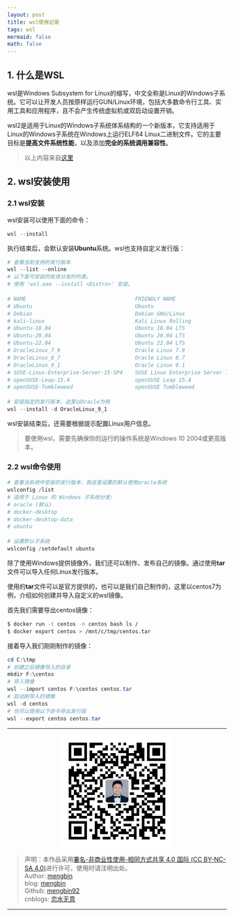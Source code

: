 ```yaml
---
layout: post
title: wsl使用记录 
tags: wsl
mermaid: false
math: false
---  
```


## 1. 什么是WSL  

wsl是Windows Subsystem for Linux的缩写，中文全称是Linux的Windows子系统。它可以让开发人员按原样运行GUN/Linux环境，包括大多数命令行工具、实用工具和应用程序，且不会产生传统虚拟机或双启动设置开销。  

wsl2是适用于Linux的Windows子系统体系结构的一个新版本，它支持适用于Linux的Windows子系统在Windows上运行ELF64 Linux二进制文件。它的主要目标是**提高文件系统性能**，以及添加**完全的系统调用兼容性**。  

> 以上内容来自[这里](https://learn.microsoft.com/zh-cn/windows/wsl/about)

## 2. wsl安装使用  

### 2.1 wsl安装  

wsl安装可以使用下面的命令：  

```powershell
wsl --install
```  

执行结束后，会默认安装**Ubuntu**系统。wsl也支持自定义发行版：  

```powershell
# 查看当前支持的发行版本
wsl --list --online
# 以下是可安装的有效分发的列表。
# 使用 'wsl.exe --install <Distro>' 安装。

# NAME                                   FRIENDLY NAME
# Ubuntu                                 Ubuntu
# Debian                                 Debian GNU/Linux
# kali-linux                             Kali Linux Rolling
# Ubuntu-18.04                           Ubuntu 18.04 LTS
# Ubuntu-20.04                           Ubuntu 20.04 LTS
# Ubuntu-22.04                           Ubuntu 22.04 LTS
# OracleLinux_7_9                        Oracle Linux 7.9
# OracleLinux_8_7                        Oracle Linux 8.7
# OracleLinux_9_1                        Oracle Linux 9.1
# SUSE-Linux-Enterprise-Server-15-SP4    SUSE Linux Enterprise Server 15 SP4
# openSUSE-Leap-15.4                     openSUSE Leap 15.4
# openSUSE-Tumbleweed                    openSUSE Tumbleweed

# 安装指定的发行版本，这里以Oracle为例  
wsl --install -d OracleLinux_9_1
```  

wsl安装结束后，还需要根据提示配置Linux用户信息。  

> 要使用wsl，需要先确保你的运行的操作系统是Windows 10 2004或更高版本。

### 2.2 wsl命令使用  

```powershell
# 查看当系统中安装的发行版本，我这里设置的默认使用oracle系统
wslconfig /list
# 适用于 Linux 的 Windows 子系统分发:
# oracle (默认)
# docker-desktop
# docker-desktop-data
# ubuntu

# 设置默认子系统
wslconfig /setdefault ubuntu
```

除了使用Windows提供镜像外，我们还可以制作、发布自己的镜像。通过使用**tar**文件可以导入任何Linux发行版本。  

使用的**tar**文件可以是官方提供的，也可以是我们自己制作的，这里以centos7为例，介绍如何创建并导入自定义的wsl镜像。

首先我们需要导出centos镜像：  

```bash
$ docker run -t centos -n centos bash ls /
$ docker export centos > /mnt/c/tmp/centos.tar
```

接着导入我们刚刚制作的镜像：  

```powershell
cd C:\tmp
# 创建之后镜像导入的目录
mkdir F:\centos
# 导入镜像
wsl --import centos F:\centos centos.tar
# 启动刚导入的镜像
wsl -d centos
# 也可以使用以下命令导出发行版
wsl --export centos centos.tar
```  

---

<div align="center">
  <img src="../img/qrcode_wechat.jpg" alt="孟斯特">
</div>

> 声明：本作品采用[署名-非商业性使用-相同方式共享 4.0 国际 (CC BY-NC-SA 4.0)](https://creativecommons.org/licenses/by-nc-sa/4.0/deed.zh)进行许可，使用时请注明出处。  
> Author: [mengbin](mengbin1992@outlook.com)  
> blog: [mengbin](https://www.mengbin.top/)  
> Github: [mengbin92](https://mengbin92.github.io/)  
> cnblogs: [恋水无意](https://www.cnblogs.com/lianshuiwuyi/)  

---  
